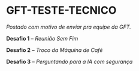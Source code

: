 # GFT-TESTE-TECNICO
*Postado com motivo de enviar pra equipe da GFT.*

**Desafio 1** – *Reunião Sem Fim*

**Desafio 2** – *Troco da Máquina de Café*

**Desafio 3** – *Perguntando para a IA com segurança*

